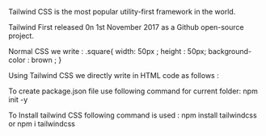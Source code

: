 Tailwind CSS is the most popular utility-first framework in the world.

Tailwind First released 0n 1st November 2017 as a Github open-source project.


Normal CSS we write :
.square{
    width: 50px ;
    height : 50px;
    background-color : brown ; 
}


Using Tailwind CSS we directly write in HTML code as follows :
<div class = "w-14 h-14 bg-yellow-900"></div>


To create package.json file use following command for current folder:
 npm init -y 

To Install tailwind CSS following command is used :
npm install tailwindcss  or npm i tailwindcss



